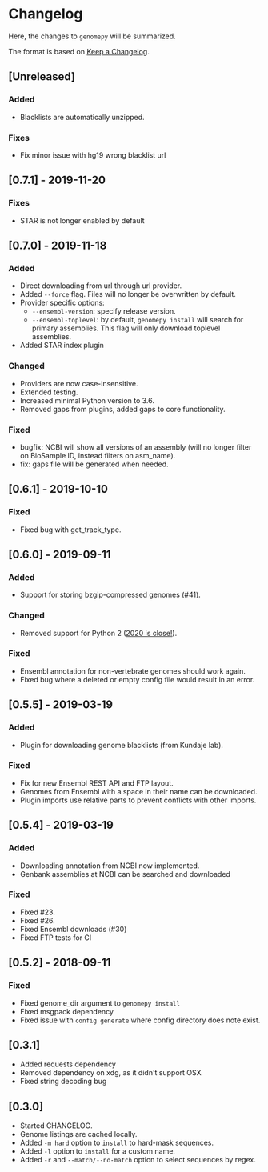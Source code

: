 # Changelog

Here, the changes to `genomepy` will be summarized.

The format is based on [Keep a Changelog](http://keepachangelog.com/en/1.0.0/).

## [Unreleased]

### Added
- Blacklists are automatically unzipped.

### Fixes
- Fix minor issue with hg19 wrong blacklist url

## [0.7.1] - 2019-11-20

### Fixes
- STAR is not longer enabled by default

## [0.7.0] - 2019-11-18

### Added
- Direct downloading from url through url provider.
- Added `--force` flag. Files will no longer be overwritten by default.
- Provider specific options:
  - `--ensembl-version`: specify release version.
  - `--ensembl-toplevel`: by default, `genomepy install` will search for primary assemblies. 
  This flag will only download toplevel assemblies.
- Added STAR index plugin

### Changed
- Providers are now case-insensitive.
- Extended testing.
- Increased minimal Python version to 3.6.
- Removed gaps from plugins, added gaps to core functionality.

### Fixed
- bugfix: NCBI will show all versions of an assembly (will no longer filter on BioSample ID, instead filters on asm_name).
- fix: gaps file will be generated when needed.

## [0.6.1] - 2019-10-10

### Fixed

- Fixed bug with get_track_type.

## [0.6.0] - 2019-09-11

### Added

- Support for storing bzgip-compressed genomes (#41).

### Changed

- Removed support for Python 2 ([2020 is close!](https://python3statement.org/)).

### Fixed

- Ensembl annotation for non-vertebrate genomes should work again.
- Fixed bug where a deleted or empty config file would result in an error.

## [0.5.5] - 2019-03-19

### Added 

- Plugin for downloading genome blacklists (from Kundaje lab).

### Fixed

- Fix for new Ensembl REST API and FTP layout.
- Genomes from Ensembl with a space in their name can be downloaded.
- Plugin imports use relative parts to prevent conflicts with other imports.

## [0.5.4] - 2019-03-19

### Added

- Downloading annotation from NCBI now implemented.
- Genbank assemblies at NCBI can be searched and downloaded

### Fixed

- Fixed #23.
- Fixed #26.
- Fixed Ensembl downloads (#30)
- Fixed FTP tests for CI

## [0.5.2] - 2018-09-11

### Fixed

- Fixed genome_dir argument to `genomepy install`
- Fixed msgpack dependency
- Fixed issue with `config generate` where config directory does note exist.

## [0.3.1]

- Added requests dependency
- Removed dependency on xdg, as it didn't support OSX
- Fixed string decoding bug

## [0.3.0]

- Started CHANGELOG.
- Genome listings are cached locally.
- Added `-m hard` option to `install` to hard-mask sequences.
- Added `-l` option to `install` for a custom name.
- Added `-r` and `--match/--no-match` option to select sequences by regex.
